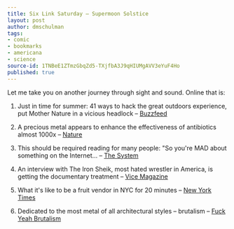 ```yaml
---
title: Six Link Saturday – Supermoon Solstice
layout: post
author: dmschulman
tags:
- comic
- bookmarks
- americana
- science
source-id: 1TNBeE1ZTmzGbqZd5-TXjfbA3J9qHIUMgAVV3eYuF4Ho
published: true
---
```

Let me take you on another journey through sight and sound. Online that is:

1. Just in time for summer: 41 ways to hack the great outdoors experience, put Mother Nature in a vicious headlock – [Buzzfeed](https://www.buzzfeed.com/peggy/camping-hacks-that-are-borderline-genius/)

2. A precious metal appears to enhance the effectiveness of antibiotics almost 1000x – [Nature](https://www.nature.com/news/silver-makes-antibiotics-thousands-of-times-more-effective-1.13232)

3. This should be required reading for many people: "So you're MAD about something on the Internet… – [The System](https://www.systemcomic.com/2011/08/03/so-youre-mad-about-something-on-the-internet/)

4. An interview with The Iron Sheik, most hated wrestler in America, is getting the documentary treatment – [Vice Magazine](https://www.vice.com/read/dont-insult-the-iron-sheik-bubba)

5. What it's like to be a fruit vendor in NYC for 20 minutes – [New York Times](https://cityroom.blogs.nytimes.com/2013/06/18/a-fruit-vendor-for-20-minutes/)

6. Dedicated to the most metal of all architectural styles – brutalism – [Fuck Yeah Brutalism](https://fuckyeahbrutalism.tumblr.com/)


